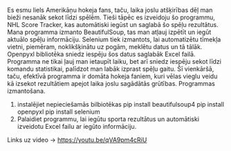 Es esmu liels Amerikāņu hokeja fans, taču, laika joslu atšķirības dēļ man bieži nesanāk sekot līdzi spēlēm. Tieši tāpēc es izveidoju šo programmu, NHL Score Tracker, kas automātiski iegūst
un saglabā šo spēļu rezultātus. Mana programma izmanto BeautifulSoup, tas man atļauj izpētīt un iegūt aktuālo spēļu informāciju.
Selenium tiek izmantots, lai automatizētu tīmekļa vietni, piemēram, noklikšķinātu uz pogām, meklētu datus un tā tālāk.
Openpyxl bibliotēka sniedz iespēju šos datus saglabāk Excel failā.
Programma ne tikai ļauj man ietaupīt laiku, bet arī sniedz iespēju sekot līdzi komandu statistikai, palīdzot man labāk izprast spēļu gaitu.
Šī vienkāršā, taču, efektīvā programma ir domāta hokeja faniem, kuri vēlas vieglu veidu kā izsekot rezultātiem apejot laika joslu sagādātās grūtības.
Programmas izmantošana.
1. instalējiet nepieciešamās bilbiotēkas
pip install beautifulsoup4
pip install openpyxl
pip install selenium
2. Palaidiet programmu, lai iegūtu sporta rezultātus un automātiski izveidotu Excel failu ar iegūto informāciju.

Links uz video -> https://youtu.be/qVA9pm4cRiU
